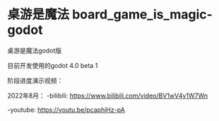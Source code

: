# 桌游是魔法 board_game_is_magic-godot
 桌游是魔法godot版
 
目前开发使用的godot 4.0 beta 1


阶段进度演示视频：

2022年8月：
-bilibili: https://www.bilibili.com/video/BV1wV4y1W7Wn

-youtube: https://youtu.be/pcaphjHz-pA
